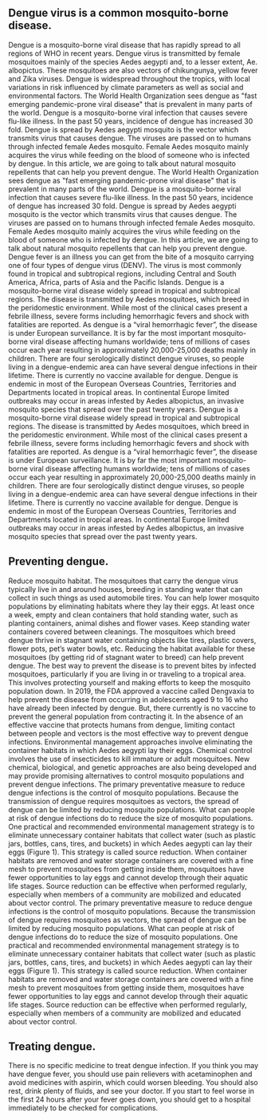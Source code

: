 
## Dengue virus is a common mosquito-borne disease.

Dengue is a mosquito-borne viral disease that has rapidly spread to all regions of WHO in recent years. Dengue virus is transmitted by female mosquitoes mainly of the species Aedes aegypti and, to a lesser extent, Ae. albopictus.
 These
mosquitoes are also vectors of chikungunya, yellow fever and Zika viruses. Dengue is widespread throughout the tropics, with local variations in risk influenced by climate parameters as well as social and environmental factors.
The World Health Organization sees dengue as "fast emerging pandemic-prone viral disease" that is prevalent in many parts of the world. Dengue is a mosquito-borne viral infection that causes severe flu-like illness. In the past 50 years, incidence of dengue has increased 30 fold.
 Dengue is spread by Aedes aegypti mosquito is the vector which transmits virus that causes dengue. The viruses are passed on to humans through infected female Aedes mosquito. Female Aedes mosquito mainly acquires the virus while feeding on the blood of someone who is infected by dengue. In this article, we are going to talk about natural mosquito repellents that can help you prevent dengue.
The World Health Organization sees dengue as "fast emerging pandemic-prone viral disease" that is prevalent in many parts of the world. Dengue is a mosquito-borne viral infection that causes severe flu-like illness. In the past 50 years, incidence of dengue has increased 30 fold.
 Dengue is spread by Aedes aegypti mosquito is the vector which transmits virus that causes dengue. The viruses are passed on to humans through infected female Aedes mosquito. Female Aedes mosquito mainly acquires the virus while feeding on the blood of someone who is infected by dengue.
 In this article, we are going to talk about natural mosquito repellents that can help you prevent dengue.
Dengue fever is an illness you can get from the bite of a mosquito carrying one of four types of dengue virus (DENV). The virus is most commonly found in tropical and subtropical regions, including Central and South America, Africa, parts of Asia and the Pacific Islands.
Dengue is a mosquito-borne viral disease widely spread in tropical and subtropical regions. The disease is transmitted by Aedes mosquitoes, which breed in the peridomestic environment. While most of the clinical cases present a febrile illness, severe forms including hemorrhagic fevers and shock with fatalities are reported.
 As dengue is a “viral hemorrhagic fever”, the disease is under European surveillance. It is by far the most important mosquito-borne viral disease affecting humans worldwide; tens of millions of cases occur each year resulting in approximately 20,000-25,000 deaths mainly in children. There are four serologically distinct dengue viruses, so people living in a dengue-endemic area can have several dengue infections in their lifetime. There is currently no vaccine available for dengue. Dengue is endemic in most of the European Overseas Countries, Territories and Departments located in tropical areas. In continental Europe limited outbreaks may occur in areas infested by Aedes albopictus, an invasive mosquito species that spread over the past twenty years.
Dengue is a mosquito-borne viral disease widely spread in tropical and subtropical regions. The disease is transmitted by Aedes mosquitoes, which breed in the peridomestic environment. While most of the clinical cases present a febrile illness, severe forms including hemorrhagic fevers and shock with fatalities are reported.
 As dengue is a “viral hemorrhagic fever”, the disease is under European surveillance. It is by far the most important mosquito-borne viral disease affecting humans worldwide; tens of millions of cases occur each year resulting in approximately 20,000-25,000 deaths mainly in children. There are four serologically distinct dengue viruses, so people living in a dengue-endemic area can have several dengue infections in their lifetime.
 There is currently no vaccine available for dengue. Dengue is endemic in most of the European Overseas Countries, Territories and Departments located in tropical areas. In continental Europe limited outbreaks may occur in areas infested by Aedes albopictus, an invasive mosquito species that spread over the past twenty years.

## Preventing dengue.

Reduce mosquito habitat. The mosquitoes that carry the dengue virus typically live in and around houses, breeding in standing water that can collect in such things as used automobile tires. You can help lower mosquito populations by eliminating habitats where they lay their eggs.
 At least once a week, empty and clean containers that hold standing water, such as planting containers, animal dishes and flower vases. Keep standing water containers covered between cleanings.
The mosquitoes which breed dengue thrive in stagnant water containing objects like tires, plastic covers, flower pots, pet’s water bowls, etc. Reducing the habitat available for these mosquitoes (by getting rid of stagnant water to breed) can help prevent dengue.
The best way to prevent the disease is to prevent bites by infected mosquitoes, particularly if you are living in or traveling to a tropical area. This involves protecting yourself and making efforts to keep the mosquito population down. In 2019, the FDA approved a vaccine called Dengvaxia to help prevent the disease from occurring in adolescents aged 9 to 16 who have already been infected by dengue.
 But, there currently is no vaccine to prevent the general population from contracting it.
In the absence of an effective vaccine that protects humans from dengue, limiting contact between people and vectors is the most effective way to prevent dengue infections. Environmental management approaches involve eliminating the container habitats in which Aedes aegypti lay their eggs. Chemical control involves the use of insecticides to kill immature or adult mosquitoes.
 New chemical, biological, and genetic approaches are also being developed and may provide promising alternatives to control mosquito populations and prevent dengue infections.
The primary preventative measure to reduce dengue infections is the control of mosquito populations. Because the transmission of dengue requires mosquitoes as vectors, the spread of dengue can be limited by reducing mosquito populations. What can people at risk of dengue infections do to reduce the size of mosquito populations.
 One practical and recommended environmental management strategy is to eliminate unnecessary container habitats that collect water (such as plastic jars, bottles, cans, tires, and buckets) in which Aedes aegypti can lay their eggs (Figure 1). This strategy is called source reduction. When container habitats are removed and water storage containers are covered with a fine mesh to prevent mosquitoes from getting inside them, mosquitoes have fewer opportunities to lay eggs and cannot develop through their aquatic life stages. Source reduction can be effective when performed regularly, especially when members of a community are mobilized and educated about vector control.
The primary preventative measure to reduce dengue infections is the control of mosquito populations. Because the transmission of dengue requires mosquitoes as vectors, the spread of dengue can be limited by reducing mosquito populations. What can people at risk of dengue infections do to reduce the size of mosquito populations.
 One practical and recommended environmental management strategy is to eliminate unnecessary container habitats that collect water (such as plastic jars, bottles, cans, tires, and buckets) in which Aedes aegypti can lay their eggs (Figure 1). This strategy is called source reduction. When container habitats are removed and water storage containers are covered with a fine mesh to prevent mosquitoes from getting inside them, mosquitoes have fewer opportunities to lay eggs and cannot develop through their aquatic life stages.
 Source reduction can be effective when performed regularly, especially when members of a community are mobilized and educated about vector control.

## Treating dengue.

There is no specific medicine to treat dengue infection. If you think you may have dengue fever, you should use pain relievers with acetaminophen and avoid medicines with aspirin, which could worsen bleeding. You should also rest, drink plenty of fluids, and see your doctor.
 If you start to feel worse in the first 24 hours after your fever goes down, you should get to a hospital immediately to be checked for complications.
